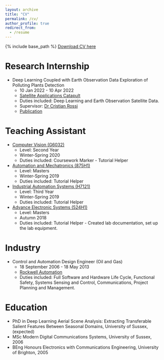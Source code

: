 ```yaml
---
layout: archive
title: "CV"
permalink: /cv/
author_profile: true
redirect_from:
  - /resume
---
```


{% include base_path %}
[Download CV here](https://gvsam7.github.io/files/CV_GeorgiosVoulgaris.pdf)

Research Internship
======
* Deep Learning Coupled with Earth Observation Data Exploration of Polluting Plants Detection
  * 10 Jan 2022 - 10 Apr 2022
  * [Satellite Applications Catapult](https://sa.catapult.org.uk/)
  * Duties included: Deep Learning and Earth Observation Satellite Data.
  * Supervisor: [Dr Cristian Rossi](https://ieeexplore.ieee.org/author/37590354100)
  * [Publication](https://ieeexplore.ieee.org/abstract/document/9883772)

Teaching Assistant
======
* [Computer Vision (G6032)](https://www.sussex.ac.uk/study/modules/undergraduate/2020/G6032-computer-vision)
  * Level: Second Year
  * Winter-Spring 2020
  * Duties included: Coursework Marker - Tutorial Helper
* [Automation and Mechatronics (875H1)](https://www.sussex.ac.uk/study/modules/postgraduate/2021/875H1-automation-and-mechatronics)
  * Level: Masters
  * Winter-Spring 2019
  * Duties included: Tutorial Helper
* [Industrial Automation Systems (H7121)](https://www.sussex.ac.uk/study/modules/undergraduate/2022/H7121-industrial-automation-systems)
  * Level: Third Year
  * Winter-Spring 2019
  * Duties included: Tutorial Helper
* [Advance Electronic Systems (524H1)](https://www.sussex.ac.uk/study/modules/undergraduate/2021/524H1-advanced-electronic-systems)
  * Level: Masters
  * Autumn 2018
  * Duties included: Tutorial Helper - Created lab documentation, set up the lab equipment.

Industry
======
* Control and Automation Design Engineer (Oil and Gas)
  * 18 September 2006 - 18 May 2013
  * [Rockwell Automation](https://www.rockwellautomation.com/en-us.html)
  * Duties included: Full Software and Hardware Life Cycle, Functional Safety, Systems Sensing and Control, Communications, Project Planning and Management.

Education
======
* PhD in Deep Learning Aerial Scene Analysis: Extracting Transferable Salient Features Between Seasonal Domains, University of Sussex, (expected)
* MSc Modern Digital Communications Systems, University of Sussex, 2006
* BEng Honours Electronics with Communications Engineering, University of Brighton, 2005


<!-- Work experience
======
* Summer 2015: Research Assistant
  * Github University
  * Duties included: Tagging issues
  * Supervisor: Professor Git

* Fall 2015: Research Assistant
  * Github University
  * Duties included: Merging pull requests
  * Supervisor: Professor Hub

Skills
======
* Skill 1
* Skill 2
  * Sub-skill 2.1
  * Sub-skill 2.2
  * Sub-skill 2.3
* Skill 3

Publications
======
  <ul>{% for post in site.publications %}
    {% include archive-single-cv.html %}
  {% endfor %}</ul>

Talks
======
  <ul>{% for post in site.talks %}
    {% include archive-single-talk-cv.html %}
  {% endfor %}</ul>

Teaching
======
  <ul>{% for post in site.teaching %}
    {% include archive-single-cv.html %}
  {% endfor %}</ul>

Service and leadership
======
* Currently signed in to 43 different slack teams -->
